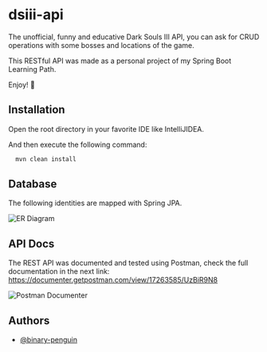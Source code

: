
# dsiii-api

The unofficial, funny and educative Dark Souls III API, you can ask for CRUD operations with some bosses and locations of the game.

This RESTful API was made as a personal project of my Spring Boot Learning Path.

Enjoy! 🐲


## Installation

Open the root directory in your favorite IDE like IntelliJIDEA.

And then execute the following command:

```bash
  mvn clean install
```

## Database 
The following identities are mapped with Spring JPA.

![ER Diagram](https://drive.google.com/uc?export=view&id=1pJOnviT_4bXzRn_Zcz1pX9gP_vttcVM-)
    
## API Docs

The REST API was documented and tested using Postman, check the full documentation in the next link:
https://documenter.getpostman.com/view/17263585/UzBiR9N8

![Postman Documenter](https://drive.google.com/uc?export=view&id=1GLR-yTo7YEqFWo3sxBxDcB-1_QQ6O-EU)


## Authors

- [@binary-penguin](https://www.github.com/binary-penguin)

